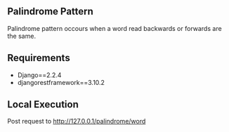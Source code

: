 ## Palindrome Pattern

Palindrome pattern occours when a word read backwards or forwards are the same.

## Requirements

- Django==2.2.4
- djangorestframework==3.10.2

## Local Execution

Post request to http://127.0.0.1/palindrome/word



